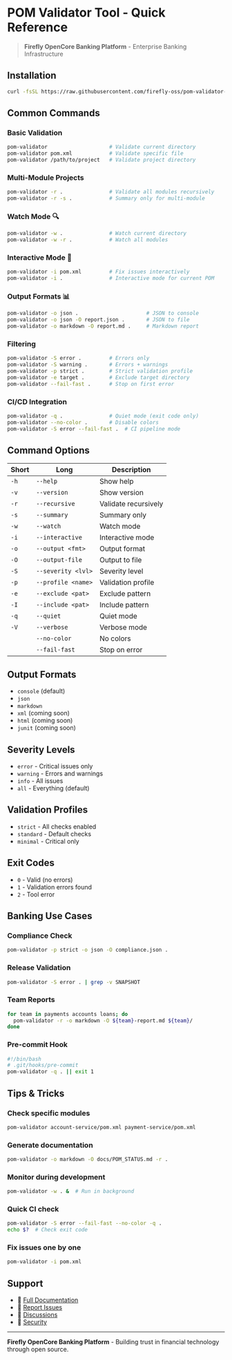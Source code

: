 # POM Validator Tool - Quick Reference

> **Firefly OpenCore Banking Platform** - Enterprise Banking Infrastructure

## Installation
```bash
curl -fsSL https://raw.githubusercontent.com/firefly-oss/pom-validator-tool/main/install.sh | bash
```

## Common Commands

### Basic Validation
```bash
pom-validator                    # Validate current directory
pom-validator pom.xml            # Validate specific file
pom-validator /path/to/project   # Validate project directory
```

### Multi-Module Projects
```bash
pom-validator -r .               # Validate all modules recursively
pom-validator -r -s .            # Summary only for multi-module
```

### Watch Mode 🔍
```bash
pom-validator -w .               # Watch current directory
pom-validator -w -r .            # Watch all modules
```

### Interactive Mode 🔧
```bash
pom-validator -i pom.xml         # Fix issues interactively
pom-validator -i .               # Interactive mode for current POM
```

### Output Formats 📊
```bash
pom-validator -o json .                      # JSON to console
pom-validator -o json -O report.json .       # JSON to file
pom-validator -o markdown -O report.md .     # Markdown report
```

### Filtering
```bash
pom-validator -S error .         # Errors only
pom-validator -S warning .       # Errors + warnings
pom-validator -p strict .        # Strict validation profile
pom-validator -e target .        # Exclude target directory
pom-validator --fail-fast .      # Stop on first error
```

### CI/CD Integration
```bash
pom-validator -q .               # Quiet mode (exit code only)
pom-validator --no-color .       # Disable colors
pom-validator -S error --fail-fast .  # CI pipeline mode
```

## Command Options

| Short | Long | Description |
|-------|------|-------------|
| `-h` | `--help` | Show help |
| `-v` | `--version` | Show version |
| `-r` | `--recursive` | Validate recursively |
| `-s` | `--summary` | Summary only |
| `-w` | `--watch` | Watch mode |
| `-i` | `--interactive` | Interactive mode |
| `-o` | `--output <fmt>` | Output format |
| `-O` | `--output-file` | Output to file |
| `-S` | `--severity <lvl>` | Severity level |
| `-p` | `--profile <name>` | Validation profile |
| `-e` | `--exclude <pat>` | Exclude pattern |
| `-I` | `--include <pat>` | Include pattern |
| `-q` | `--quiet` | Quiet mode |
| `-V` | `--verbose` | Verbose mode |
| | `--no-color` | No colors |
| | `--fail-fast` | Stop on error |

## Output Formats
- `console` (default)
- `json`
- `markdown`
- `xml` (coming soon)
- `html` (coming soon)
- `junit` (coming soon)

## Severity Levels
- `error` - Critical issues only
- `warning` - Errors and warnings
- `info` - All issues
- `all` - Everything (default)

## Validation Profiles
- `strict` - All checks enabled
- `standard` - Default checks
- `minimal` - Critical only

## Exit Codes
- `0` - Valid (no errors)
- `1` - Validation errors found
- `2` - Tool error

## Banking Use Cases

### Compliance Check
```bash
pom-validator -p strict -o json -O compliance.json .
```

### Release Validation
```bash
pom-validator -S error . | grep -v SNAPSHOT
```

### Team Reports
```bash
for team in payments accounts loans; do
  pom-validator -r -o markdown -O ${team}-report.md ${team}/
done
```

### Pre-commit Hook
```bash
#!/bin/bash
# .git/hooks/pre-commit
pom-validator -q . || exit 1
```

## Tips & Tricks

### Check specific modules
```bash
pom-validator account-service/pom.xml payment-service/pom.xml
```

### Generate documentation
```bash
pom-validator -o markdown -O docs/POM_STATUS.md -r .
```

### Monitor during development
```bash
pom-validator -w . &  # Run in background
```

### Quick CI check
```bash
pom-validator -S error --fail-fast --no-color -q .
echo $?  # Check exit code
```

### Fix issues one by one
```bash
pom-validator -i pom.xml
```

## Support

- 📖 [Full Documentation](https://github.com/firefly-oss/pom-validator-tool)
- 🐛 [Report Issues](https://github.com/firefly-oss/pom-validator-tool/issues)
- 💬 [Discussions](https://github.com/firefly-oss/pom-validator-tool/discussions)
- 📧 [Security](mailto:security@firefly-platform.com)

---

**Firefly OpenCore Banking Platform** - Building trust in financial technology through open source.
